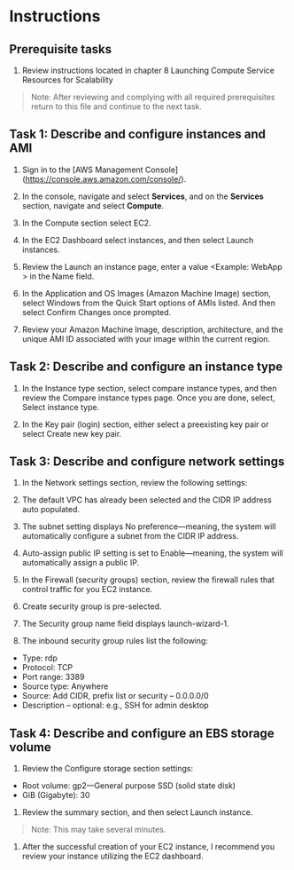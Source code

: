 # Instructions

## Prerequisite tasks

1. Review instructions located in chapter 8 Launching Compute Service Resources for Scalability

> Note: After reviewing and complying with all required prerequisites return to this file and continue to the next task.

## Task 1: Describe and configure instances and AMI

1.	Sign in to the [AWS Management Console] (https://console.aws.amazon.com/console/).

1.	In the console, navigate and select **Services**, and on the **Services** section, navigate and select **Compute**.

1.	In the Compute section select EC2.

1.	In the EC2 Dashboard select instances, and then select Launch instances.

1.	Review the Launch an instance page, enter a value <Example: WebApp > in the Name field.

1.	In the Application and OS Images (Amazon Machine Image) section, select Windows from the Quick Start options of AMIs listed. And then select Confirm Changes once prompted.

1.	Review your Amazon Machine Image, description, architecture, and the unique AMI ID associated with your image within the current region.

## Task 2: Describe and configure an instance type

1.	In the Instance type section, select compare instance types, and then review the Compare instance types page. Once you are done, select, Select instance type.
	
1.	In the Key pair (login) section, either select a preexisting key pair or select Create new key pair.

## Task 3: Describe and configure network settings

1.	In the Network settings section, review the following settings:

1.	The default VPC has already been selected and the CIDR IP address auto populated.

1.	The subnet setting displays No preference—meaning, the system will automatically configure a subnet from the CIDR IP address.

1.	Auto-assign public IP setting is set to Enable—meaning, the system will automatically assign a public IP.

1.	In the Firewall (security groups) section, review the firewall rules that control traffic for you EC2 instance.

1.	Create security group is pre-selected.

1.	The Security group name field displays launch-wizard-1.

1.	The inbound security group rules list the following:
-	Type: rdp
-	Protocol: TCP
-	Port range: 3389
-	Source type: Anywhere
-	Source: Add CIDR, prefix list or security – 0.0.0.0/0
-	Description – optional: e.g., SSH for admin desktop

## Task 4: Describe and configure an EBS storage volume

1.	Review the Configure storage section settings:
-	Root volume: gp2—General purpose SSD (solid state disk)
-	GiB (Gigabyte): 30
1.	Review the summary section, and then select Launch instance.
> Note: This may take several minutes.
1.	After the successful creation of your EC2 instance, I recommend you review your instance utilizing the EC2 dashboard.

